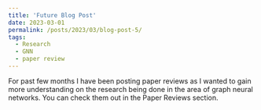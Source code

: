 ```yaml
---
title: 'Future Blog Post'
date: 2023-03-01
permalink: /posts/2023/03/blog-post-5/
tags:
  - Research
  - GNN
  - paper review
---
```


For past few months I have been posting paper reviews as I wanted to gain more understanding on the research being done in the area of graph neural networks. You can check them out in the Paper Reviews section.
